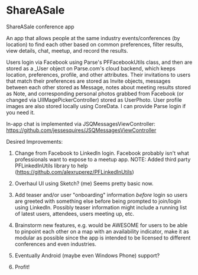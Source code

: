 ShareASale
==========

ShareASale conference app

An app that allows people at the same industry events/conferences (by location) to find each other based on common preferences, filter results, view details, chat, meetup, and record the results.

Users login via Facebook using Parse's PFFacebookUtils class, and then are stored as a _User object on Parse.com's cloud backend, which keeps location, preferences, profile, and other attributes. Their invitations to users that match their preferences are stored as Invite objects, messages between each other stored as Message, notes about meeting results stored as Note, and corresponding personal photos grabbed from Facebook (or changed via UIIMagePickerController) stored as UserPhoto. User profile images are also stored locally using CoreData. I can provide Parse login if you need it. 

In-app chat is implemented via JSQMessagesViewController: https://github.com/jessesquires/JSQMessagesViewController

Desired Improvements: 

1. Change from Facebook to LinkedIn login. Facebook probably isn't what professionals want to expose to a meetup app. NOTE: Added third party PFLinkedInUtils library to help (https://github.com/alexruperez/PFLinkedInUtils)

2. Overhaul UI using Sketch? (me) Seems pretty basic now. 

3. Add teaser and/or user "onboarding" information *before* login so users are greeted with something else before being prompted to join/login using LinkedIn. Possibly teaser information might include a running list of latest users, attendees, users meeting up, etc. 

4. Brainstorm new features, e.g. would be AWESOME for users to be able to pinpoint each other on a map with an availability indicator, make it as modular as possible since the app is intended to be licensed to different conferences and even industries.

5. Eventually Android (maybe even Windows Phone) support? 

6. Profit!



